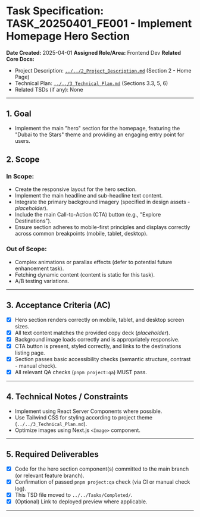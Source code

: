 # Task Specification: TASK_20250401_FE001 - Implement Homepage Hero Section

**Date Created:** 2025-04-01
**Assigned Role/Area:** Frontend Dev
**Related Core Docs:**
* Project Description: [`../../2_Project_Description.md`](../../2_Project_Description.md) (Section 2 - Home Page)
* Technical Plan: [`../../3_Technical_Plan.md`](../../3_Technical_Plan.md) (Sections 3.3, 5, 6)
* Related TSDs (if any): None

---

## 1. Goal

* Implement the main "hero" section for the homepage, featuring the "Dubai to the Stars" theme and providing an engaging entry point for users.

## 2. Scope

### In Scope:

* Create the responsive layout for the hero section.
* Implement the main headline and sub-headline text content.
* Integrate the primary background imagery (specified in design assets - *placeholder*).
* Include the main Call-to-Action (CTA) button (e.g., "Explore Destinations").
* Ensure section adheres to mobile-first principles and displays correctly across common breakpoints (mobile, tablet, desktop).

### Out of Scope:

* Complex animations or parallax effects (defer to potential future enhancement task).
* Fetching dynamic content (content is static for this task).
* A/B testing variations.

---

## 3. Acceptance Criteria (AC)

* [x] Hero section renders correctly on mobile, tablet, and desktop screen sizes.
* [x] All text content matches the provided copy deck (*placeholder*).
* [x] Background image loads correctly and is appropriately responsive.
* [x] CTA button is present, styled correctly, and links to the destinations listing page.
* [x] Section passes basic accessibility checks (semantic structure, contrast - manual check).
* [x] All relevant QA checks (`pnpm project:qa`) MUST pass.

---

## 4. Technical Notes / Constraints

* Implement using React Server Components where possible.
* Use Tailwind CSS for styling according to project theme (`../../3_Technical_Plan.md`).
* Optimize images using Next.js `<Image>` component.

---

## 5. Required Deliverables

* [x] Code for the hero section component(s) committed to the main branch (or relevant feature branch).
* [x] Confirmation of passed `pnpm project:qa` check (via CI or manual check log).
* [x] This TSD file moved to `../../Tasks/Completed/`.
* [x] (Optional) Link to deployed preview where applicable.

---
